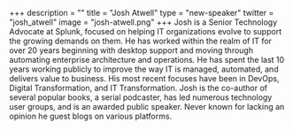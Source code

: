 +++
description = ""
title = "Josh Atwell"
type = "new-speaker"
twitter = "josh_atwell"
image = "josh-atwell.png"
+++
Josh is a Senior Technology Advocate at Splunk, focused on helping IT organizations evolve to support the growing demands on them. He has worked within the realm of IT for over 20 years beginning with desktop support and moving through automating enterprise architecture and operations. He has spent the last 10 years working publicly to improve the way IT is managed, automated, and delivers value to business. His most recent focuses have been in DevOps, Digital Transformation, and IT Transformation. Josh is the co-author of several popular books, a serial podcaster, has led numerous technology user groups, and is an awarded public speaker. Never known for lacking an opinion he guest blogs on various platforms.